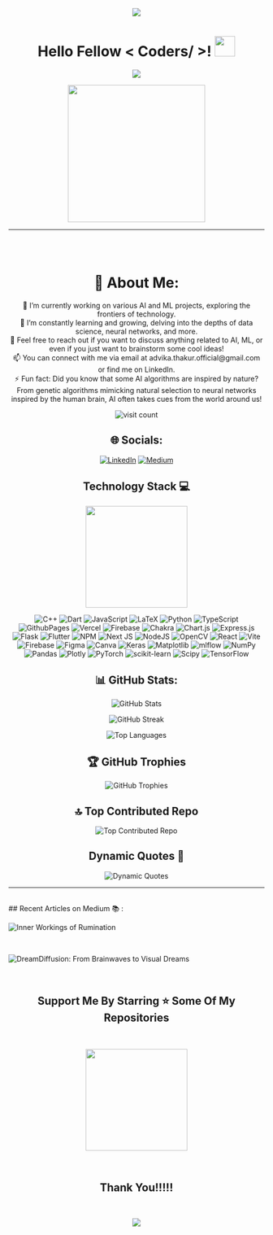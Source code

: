 <p align="center">
  <img src="https://capsule-render.vercel.app/api?type=waving&color=gradient&height=90"/>
</p>

<h1 align="center">Hello Fellow < Coders/ >! <img src="https://raw.githubusercontent.com/MartinHeinz/MartinHeinz/master/wave.gif" width="40"> </h1>

<p align="center">
  <img src="https://readme-typing-svg.herokuapp.com?color=%2336BCF7&size=25&center=true&vCenter=true&width=433&height=75&lines=I'm+Advika+Thakur;Computer+Engineering+Student;Cooking+Projects;@A-dvika">
</p>

<p align="center">
  <img src="https://media.giphy.com/media/QvpqTCiEcwtvx6wwJK/giphy.gif" width="270" height="270" frameBorder="0" class="giphy-embed" allowFullScreen></img>
</p>

<hr>

<br><br>

<h1 align="center">💫 About Me:</h1>
<p align="center">
🔭 I’m currently working on various AI and ML projects, exploring the frontiers of technology.<br>🌱 I’m constantly learning and growing, delving into the depths of data science, neural networks, and more.<br>💬 Feel free to reach out if you want to discuss anything related to AI, ML, or even if you just want to brainstorm some cool ideas!<br>📫 You can connect with me via email at advika.thakur.official@gmail.com or find me on LinkedIn.<br>⚡ Fun fact: Did you know that some AI algorithms are inspired by nature? From genetic algorithms mimicking natural selection to neural networks inspired by the human brain, AI often takes cues from the world around us!
</p>

<p align="center">
  <img src="https://visitcount.itsvg.in/api?id=A-dvika&icon=0&color=0" alt="visit count">
</p>

<h2 align="center">🌐 Socials:</h2>
<p align="center">
  <a href="https://linkedin.com/in/https://www.linkedin.com/in/a-dvika/"><img src="https://img.shields.io/badge/LinkedIn-%230077B5.svg?logo=linkedin&logoColor=white" alt="LinkedIn"></a>
  <a href="https://medium.com/@https://medium.com/@A_dvika"><img src="https://img.shields.io/badge/Medium-12100E?logo=medium&logoColor=white" alt="Medium"></a>
</p>

<h2 align="center">Technology Stack 💻</h2>

<p align="center">
  <img src="https://media.giphy.com/media/TEnXkcsHrP4YedChhA/giphy.gif" width="200" height="200" frameBorder="0" class="giphy-embed" allowFullScreen></img>
</p>

<p align="center">
  <img src="https://img.shields.io/badge/c++-%2300599C.svg?style=for-the-badge&logo=c%2B%2B&logoColor=white" alt="C++">
  <img src="https://img.shields.io/badge/dart-%230175C2.svg?style=for-the-badge&logo=dart&logoColor=white" alt="Dart">
  <img src="https://img.shields.io/badge/javascript-%23323330.svg?style=for-the-badge&logo=javascript&logoColor=%23F7DF1E" alt="JavaScript">
  <img src="https://img.shields.io/badge/latex-%23008080.svg?style=for-the-badge&logo=latex&logoColor=white" alt="LaTeX">
  <img src="https://img.shields.io/badge/python-3670A0?style=for-the-badge&logo=python&logoColor=ffdd54" alt="Python">
  <img src="https://img.shields.io/badge/typescript-%23007ACC.svg?style=for-the-badge&logo=typescript&logoColor=white" alt="TypeScript">
  <img src="https://img.shields.io/badge/github%20pages-121013?style=for-the-badge&logo=github&logoColor=white" alt="GithubPages">
  <img src="https://img.shields.io/badge/vercel-%23000000.svg?style=for-the-badge&logo=vercel&logoColor=white" alt="Vercel">
  <img src="https://img.shields.io/badge/firebase-%23039BE5.svg?style=for-the-badge&logo=firebase" alt="Firebase">
  <img src="https://img.shields.io/badge/chakra-%234ED1C5.svg?style=for-the-badge&logo=chakraui&logoColor=white" alt="Chakra">
  <img src="https://img.shields.io/badge/chart.js-F5788D.svg?style=for-the-badge&logo=chart.js&logoColor=white" alt="Chart.js">
  <img src="https://img.shields.io/badge/express.js-%23404d59.svg?style=for-the-badge&logo=express&logoColor=%2361DAFB" alt="Express.js">
  <img src="https://img.shields.io/badge/flask-%23000.svg?style=for-the-badge&logo=flask&logoColor=white" alt="Flask">
  <img src="https://img.shields.io/badge/Flutter-%2302569B.svg?style=for-the-badge&logo=Flutter&logoColor=white" alt="Flutter">
  <img src="https://img.shields.io/badge/NPM-%23CB3837.svg?style=for-the-badge&logo=npm&logoColor=white" alt="NPM">
  <img src="https://img.shields.io/badge/Next-black?style=for-the-badge&logo=next.js&logoColor=white" alt="Next JS">
  <img src="https://img.shields.io/badge/node.js-6DA55F?style=for-the-badge&logo=node.js&logoColor=white" alt="NodeJS">
  <img src="https://img.shields.io/badge/opencv-%23white.svg?style=for-the-badge&logo=opencv&logoColor=white" alt="OpenCV">
  <img src="https://img.shields.io/badge/react-%2320232a.svg?style=for-the-badge&logo=react&logoColor=%2361DAFB" alt="React">
  <img src="https://img.shields.io/badge/vite-%23646CFF.svg?style=for-the-badge&logo=vite&logoColor=white" alt="Vite">
  <img src="https://img.shields.io/badge/firebase-a08021?style=for-the-badge&logo=firebase&logoColor=ffcd34" alt="Firebase">
  <img src="https://img.shields.io/badge/figma-%23F24E1E.svg?style=for-the-badge&logo=figma&logoColor=white" alt="Figma">
  <img src="https://img.shields.io/badge/Canva-%2300C4CC.svg?style=for-the-badge&logo=Canva&logoColor=white" alt="Canva">
  <img src="https://img.shields.io/badge/Keras-%23D00000.svg?style=for-the-badge&logo=Keras&logoColor=white" alt="Keras">
  <img src="https://img.shields.io/badge/Matplotlib-%23ffffff.svg?style=for-the-badge&logo=Matplotlib&logoColor=black" alt="Matplotlib">
  <img src="https://img.shields.io/badge/mlflow-%23d9ead3.svg?style=for-the-badge&logo=numpy&logoColor=blue" alt="mlflow">
  <img src="https://img.shields.io/badge/numpy-%23013243.svg?style=for-the-badge&logo=numpy&logoColor=white" alt="NumPy">
  <img src="https://img.shields.io/badge/pandas-%23150458.svg?style=for-the-badge&logo=pandas&logoColor=white" alt="Pandas">
  <img src="https://img.shields.io/badge/Plotly-%233F4F75.svg?style=for-the-badge&logo=plotly&logoColor=white" alt="Plotly">
  <img src="https://img.shields.io/badge/PyTorch-%23EE4C2C.svg?style=for-the-badge&logo=PyTorch&logoColor=white" alt="PyTorch">
  <img src="https://img.shields.io/badge/scikit--learn-%23F7931E.svg?style=for-the-badge&logo=scikit-learn&logoColor=white" alt="scikit-learn">
  <img src="https://img.shields.io/badge/SciPy-%230C55A5.svg?style=for-the-badge&logo=scipy&logoColor=%white" alt="Scipy">
  <img src="https://img.shields.io/badge/TensorFlow-%23FF6F00.svg?style=for-the-badge&logo=TensorFlow&logoColor=white" alt="TensorFlow">
</p>

<h2 align="center">📊 GitHub Stats:</h2>
<p align="center">
  <img src="https://github-readme-stats.vercel.app/api?username=A-dvika&theme=dark&hide_border=false&include_all_commits=false&count_private=false" alt="GitHub Stats">
</p>
  <p align="center">
  <img src="https://github-readme-streak-stats.herokuapp.com/?user=A-dvika&theme=dark&hide_border=false" alt="GitHub Streak">
</p>
  <p align="center">
  <img src="https://github-readme-stats.vercel.app/api/top-langs/?username=A-dvika&theme=dark&hide_border=false&include_all_commits=false&count_private=false&layout=compact" alt="Top Languages">
</p>

<h2 align="center">🏆 GitHub Trophies</h2>
<p align="center">
  <img src="https://github-profile-trophy.vercel.app/?username=A-dvika&theme=radical&no-frame=false&no-bg=true&margin-w=4" alt="GitHub Trophies">
</p>

<h2 align="center">🔝 Top Contributed Repo</h2>
<p align="center">
  <img src="https://github-contributor-stats.vercel.app/api?username=A-dvika&limit=5&theme=dark&combine_all_yearly_contributions=true" alt="Top Contributed Repo">
</p>

<h2 align="center">Dynamic Quotes 📜</h2>
<p align="center">
  <img src="https://quotes-github-readme.vercel.app/api?type=horizontal&theme=dark" alt="Dynamic Quotes">
</p>

<hr>

<br>
## Recent Articles on Medium 📚 :
<br>
<p>
<img src="https://medium.com/@A_dvika/unraveling-the-inner-workings-of-rumination-a-dynamic-functional-connectivity-model-based-on-the-3bdb9c8899ed" alt="Inner Workings of Rumination">
</p>
<br>
<p>
<img src="https://medium.com/@A_dvika/dreamdiffusion-from-brainwaves-to-visual-dreams-831889ef0713" alt="DreamDiffusion: From Brainwaves to Visual Dreams">
</p>
<br>
<p>

<h2 align="center">Support Me By Starring ⭐ Some Of My Repositories</h2>

<br>

<p align="center">
  <img src="https://media.giphy.com/media/O51MQ3DduOcGW6ofR3/giphy.gif" width="200" height="200" frameBorder="0" class="giphy-embed" allowFullScreen></img>
</p>

<br>

<h2 align="center">Thank You!!!!!</h2>

<br>

<p align="center">
  <img src="https://capsule-render.vercel.app/api?type=waving&color=gradient&height=90&section=footer"/>
</p>
